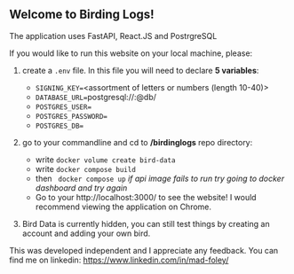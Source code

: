 ## Welcome to Birding Logs!

The application uses FastAPI, React.JS and PostrgreSQL

If you would like to run this website on your local machine, please:
 1. create a ```.env``` file. In this file you will need to declare **5 variables**:
    - ```SIGNING_KEY=```<assortment of letters or numbers (length 10-40)>
    - ```DATABASE_URL=```postgresql://<username>:<password>@db/<database>
    - ```POSTGRES_USER=```<postgres username>
    - ```POSTGRES_PASSWORD=```<postgres password>
    - ```POSTGRES_DB=```<postgres database>
 2. go to your commandline and cd to **/birdinglogs** repo directory:
    -   write ```docker volume create bird-data```
    -   write ```docker compose build```
    -   then ``` docker compose up``` *if api image fails to run try going to docker dashboard and try again*
    -   Go to your http://localhost:3000/ to see the website! I would recommend viewing the application on Chrome.

 3. Bird Data is currently hidden, you can still test things by creating an account and adding your own bird.


This was developed independent and I appreciate any feedback. You can find me on linkedin:
https://www.linkedin.com/in/mad-foley/
